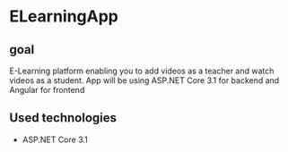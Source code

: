 # ELearningApp
## goal
E-Learning platform enabling you to add videos as a teacher and watch videos as a student. 
App will be using ASP.NET Core 3.1 for backend and Angular for frontend 
## Used technologies 
- ASP.NET Core 3.1
